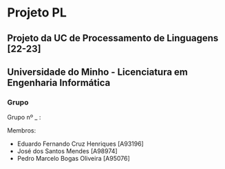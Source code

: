 # Projeto PL
## Projeto da UC de Processamento de Linguagens [22-23]
## Universidade do Minho - Licenciatura em Engenharia Informática

### Grupo 

Grupo nº _ :

  Membros:
  
  - Eduardo Fernando Cruz Henriques [A93196]
  - José dos Santos Mendes [A98974]
  - Pedro Marcelo Bogas Oliveira [A95076]

